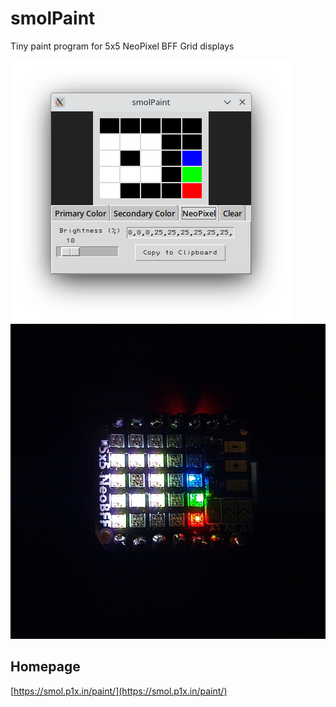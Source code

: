 # smolPaint
Tiny paint program for 5x5 NeoPixel BFF Grid displays

![smolPaint Screenshot](smolpaint.png)
![smolPaint NeoPixel](smolpaint-neopixel.jpg)

## Homepage

[https://smol.p1x.in/paint/](https://smol.p1x.in/paint/)
